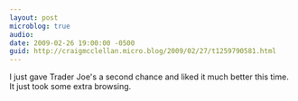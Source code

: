 ```yaml
---
layout: post
microblog: true
audio: 
date: 2009-02-26 19:00:00 -0500
guid: http://craigmcclellan.micro.blog/2009/02/27/t1259790581.html
---
```

I just gave Trader Joe's a second chance and liked it much better this time. It just took some extra browsing.
